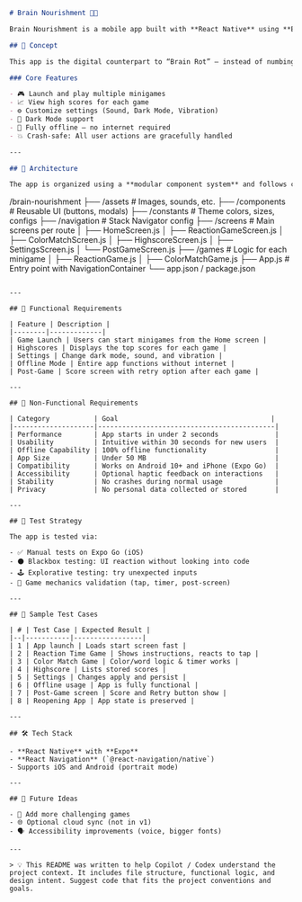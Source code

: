 ```markdown
# Brain Nourishment 🧠📱

Brain Nourishment is a mobile app built with **React Native** using **Expo**. It offers a collection of **offline-capable minigames** that stimulate cognitive skills and help users activate their brain after long periods of passive screen time (e.g., doomscrolling).

## 🧩 Concept

This app is the digital counterpart to “Brain Rot” — instead of numbing your brain with endless content, Brain Nourishment delivers **quick, engaging challenges**. Each game requires focus, reaction, or memory.

### Core Features

- 🎮 Launch and play multiple minigames
- 📈 View high scores for each game
- ⚙️ Customize settings (Sound, Dark Mode, Vibration)
- 🌙 Dark Mode support
- 📵 Fully offline — no internet required
- 💥 Crash-safe: All user actions are gracefully handled

---

## 🔧 Architecture

The app is organized using a **modular component system** and follows clean separation of concerns:

```

/brain-nourishment
├── /assets               # Images, sounds, etc.
├── /components           # Reusable UI (buttons, modals)
├── /constants            # Theme colors, sizes, configs
├── /navigation           # Stack Navigator config
├── /screens              # Main screens per route
│   ├── HomeScreen.js
│   ├── ReactionGameScreen.js
│   ├── ColorMatchScreen.js
│   ├── HighscoreScreen.js
│   ├── SettingsScreen.js
│   └── PostGameScreen.js
├── /games                # Logic for each minigame
│   ├── ReactionGame.js
│   ├── ColorMatchGame.js
├── App.js                # Entry point with NavigationContainer
└── app.json / package.json

```

---

## 📱 Functional Requirements

| Feature | Description |
|--------|-------------|
| Game Launch | Users can start minigames from the Home screen |
| Highscores | Displays the top scores for each game |
| Settings | Change dark mode, sound, and vibration |
| Offline Mode | Entire app functions without internet |
| Post-Game | Score screen with retry option after each game |

---

## 🚀 Non-Functional Requirements

| Category           | Goal                                      |
|--------------------|--------------------------------------------|
| Performance        | App starts in under 2 seconds              |
| Usability          | Intuitive within 30 seconds for new users  |
| Offline Capability | 100% offline functionality                 |
| App Size           | Under 50 MB                                |
| Compatibility      | Works on Android 10+ and iPhone (Expo Go)  |
| Accessibility      | Optional haptic feedback on interactions   |
| Stability          | No crashes during normal usage             |
| Privacy            | No personal data collected or stored       |

---

## 🧪 Test Strategy

The app is tested via:

- ✅ Manual tests on Expo Go (iOS)
- ⚫️ Blackbox testing: UI reaction without looking into code
- 🕹️ Explorative testing: try unexpected inputs
- 🔁 Game mechanics validation (tap, timer, post-screen)

---

## 🧠 Sample Test Cases

| # | Test Case | Expected Result |
|--|-----------|-----------------|
| 1 | App launch | Loads start screen fast |
| 2 | Reaction Time Game | Shows instructions, reacts to tap |
| 3 | Color Match Game | Color/word logic & timer works |
| 4 | Highscore | Lists stored scores |
| 5 | Settings | Changes apply and persist |
| 6 | Offline usage | App is fully functional |
| 7 | Post-Game screen | Score and Retry button show |
| 8 | Reopening App | App state is preserved |

---

## 🛠 Tech Stack

- **React Native** with **Expo**
- **React Navigation** (`@react-navigation/native`)
- Supports iOS and Android (portrait mode)

---

## 📌 Future Ideas

- 🧩 Add more challenging games
- 🌐 Optional cloud sync (not in v1)
- 🗣 Accessibility improvements (voice, bigger fonts)

---

> 💡 This README was written to help Copilot / Codex understand the project context. It includes file structure, functional logic, and design intent. Suggest code that fits the project conventions and goals.
